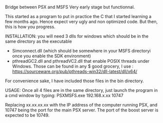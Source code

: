 Bridge between PSX and MSFS
Very early stage but functionnal.

This started as a program to put in practice the C that I started learning a few months ago. Hence expect very ugly and non optimized code. But then, this is how you progress.


INSTALLATION:
you will need 3 dlls for windows which should be in the same directory as the executable
  * Simconnect.dll (which should be somewhere in your MSFS directoryi once you enable the SDK environment)
  * pthreadGC2.dll and pthreadVC2.dll that enable POSIX threads under Windows. Those can be found in any $
  good grocery, I use : https://sourceware.org/pub/pthreads-win32/dll-latest/dll/x64/

  For convenience sake, I have included those files in the bin directory.

  USAGE:
  Once all 4 files are in the same directory, just launch the program in a cmd window by typing: PSXMSFS.exe 192.168.x.xx 10747

  Replacing xx.xx.xx.xx with the IP address of the computer running PSX, and 10747 being the port for the main PSX server. The port of the boost server is expected to be 10749.

  
